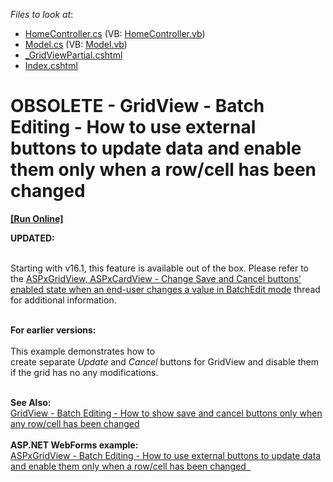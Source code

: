 <!-- default file list -->
*Files to look at*:

* [HomeController.cs](./CS/DXWebApplication1/Controllers/HomeController.cs) (VB: [HomeController.vb](./VB/DXWebApplication1/Controllers/HomeController.vb))
* [Model.cs](./CS/DXWebApplication1/Models/Model.cs) (VB: [Model.vb](./VB/DXWebApplication1/Models/Model.vb))
* [_GridViewPartial.cshtml](./CS/DXWebApplication1/Views/Home/_GridViewPartial.cshtml)
* [Index.cshtml](./CS/DXWebApplication1/Views/Home/Index.cshtml)
<!-- default file list end -->
# OBSOLETE - GridView - Batch Editing - How to use external buttons to update data and enable them only when a row/cell has been changed  
<!-- run online -->
**[[Run Online]](https://codecentral.devexpress.com/t150395)**
<!-- run online end -->


<p><strong>UPDATED:</strong><br><br></p>
<p>Starting with v16.1, this feature is available out of the box. Please refer to the <a href="https://www.devexpress.com/Support/Center/p/T341469">ASPxGridView, ASPxCardView - Change Save and Cancel buttons' enabled state when an end-user changes a value in BatchEdit mode</a> thread for additional information.</p>
<p> <br><strong>For earlier versions: </strong><br><br>This example demonstrates how to create separate <em>Update</em> and <em>Cancel </em>buttons for GridView and disable them if the grid has no any modifications. </p>
<br><strong>See Also:</strong><br><a href="https://www.devexpress.com/Support/Center/p/T150411">GridView - Batch Editing - How to show save and cancel buttons only when any row/cell has been changed</a> <br><strong><br>ASP.NET WebForms example:</strong><br><a href="https://www.devexpress.com/Support/Center/p/T150388">ASPxGridView - Batch Editing - How to use external buttons to update data and enable them only when a row/cell has been changed  </a>

<br/>


